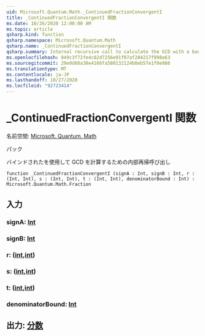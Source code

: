 ```yaml
---
uid: Microsoft.Quantum.Math._ContinuedFractionConvergentI
title: _ContinuedFractionConvergentI 関数
ms.date: 10/26/2020 12:00:00 AM
ms.topic: article
qsharp.kind: function
qsharp.namespace: Microsoft.Quantum.Math
qsharp.name: _ContinuedFractionConvergentI
qsharp.summary: Internal recursive call to calculate the GCD with a bound
ms.openlocfilehash: 849c3f72fe4c82d7256e91f07af284217f998a63
ms.sourcegitcommit: 29e0d88a30e4166fa580132124b0eb57e1f0e986
ms.translationtype: MT
ms.contentlocale: ja-JP
ms.lasthandoff: 10/27/2020
ms.locfileid: "92723414"
---
```

# <a name="_continuedfractionconvergenti-function"></a>_ContinuedFractionConvergentI 関数

名前空間: [Microsoft. Quantum. Math](xref:Microsoft.Quantum.Math)

パック [](https://nuget.org/packages/)


バインドされたを使用して GCD を計算するための内部再帰呼び出し

```qsharp
function _ContinuedFractionConvergentI (signA : Int, signB : Int, r : (Int, Int), s : (Int, Int), t : (Int, Int), denominatorBound : Int) : Microsoft.Quantum.Math.Fraction
```


## <a name="input"></a>入力

### <a name="signa--int"></a>signA: [Int](xref:microsoft.quantum.lang-ref.int)




### <a name="signb--int"></a>signB: [Int](xref:microsoft.quantum.lang-ref.int)




### <a name="r--intint"></a>r: ([int](xref:microsoft.quantum.lang-ref.int),[int](xref:microsoft.quantum.lang-ref.int))




### <a name="s--intint"></a>s: ([int](xref:microsoft.quantum.lang-ref.int),[int](xref:microsoft.quantum.lang-ref.int))




### <a name="t--intint"></a>t: ([int](xref:microsoft.quantum.lang-ref.int),[int](xref:microsoft.quantum.lang-ref.int))




### <a name="denominatorbound--int"></a>denominatorBound: [Int](xref:microsoft.quantum.lang-ref.int)





## <a name="output--fraction"></a>出力: [分数](xref:Microsoft.Quantum.Math.Fraction)

